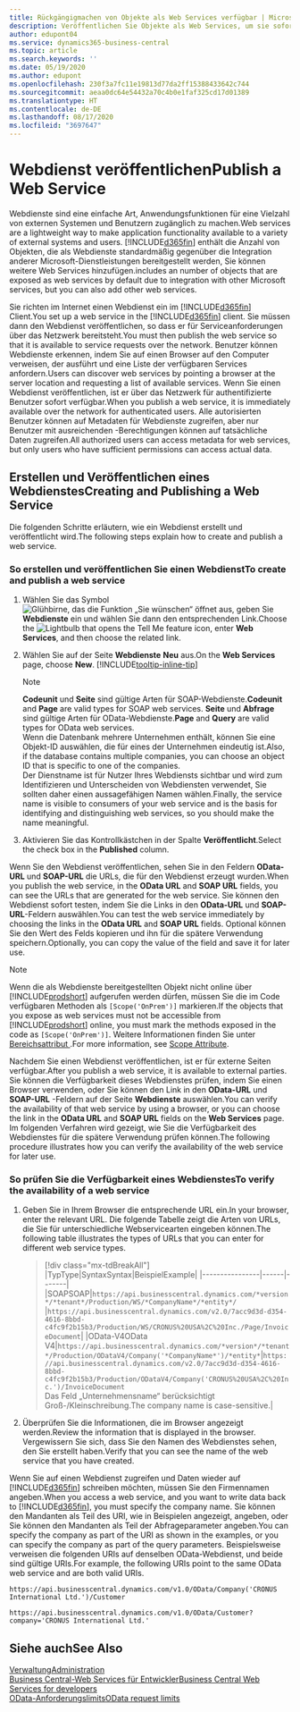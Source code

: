 ```yaml
---
title: Rückgängigmachen von Objekte als Web Services verfügbar | Microsoft Docs
description: Veröffentlichen Sie Objekte als Web Services, um sie sofort für Ihre Business Central-Lösung bereitzustellen.
author: edupont04
ms.service: dynamics365-business-central
ms.topic: article
ms.search.keywords: ''
ms.date: 05/19/2020
ms.author: edupont
ms.openlocfilehash: 230f3a7fc11e19813d77da2ff15388433642c744
ms.sourcegitcommit: aeaa0dc64e54432a70c4b0e1faf325cd17d01389
ms.translationtype: HT
ms.contentlocale: de-DE
ms.lasthandoff: 08/17/2020
ms.locfileid: "3697647"
---
```

# <a name="publish-a-web-service"></a><span data-ttu-id="250a4-103">Webdienst veröffentlichen</span><span class="sxs-lookup"><span data-stu-id="250a4-103">Publish a Web Service</span></span>

<span data-ttu-id="250a4-104">Webdienste sind eine einfache Art, Anwendungsfunktionen für eine Vielzahl von externen Systemen und Benutzern zugänglich zu machen.</span><span class="sxs-lookup"><span data-stu-id="250a4-104">Web services are a lightweight way to make application functionality available to a variety of external systems and users.</span></span> [!INCLUDE[d365fin](includes/d365fin_md.md)] <span data-ttu-id="250a4-105">enthält die Anzahl von Objekten, die als Webdienste standardmäßig gegenüber die Integration anderer Microsoft-Dienstleistungen bereitgestellt werden, Sie können weitere Web Services hinzufügen.</span><span class="sxs-lookup"><span data-stu-id="250a4-105">includes an number of objects that are exposed as web services by default due to integration with other Microsoft services, but you can also add other web services.</span></span>  

<span data-ttu-id="250a4-106">Sie richten im Internet einen Webdienst ein im [!INCLUDE[d365fin](includes/d365fin_md.md)] Client.</span><span class="sxs-lookup"><span data-stu-id="250a4-106">You set up a web service in the [!INCLUDE[d365fin](includes/d365fin_md.md)] client.</span></span> <span data-ttu-id="250a4-107">Sie müssen dann den Webdienst veröffentlichen, so dass er für Serviceanforderungen über das Netzwerk bereitsteht.</span><span class="sxs-lookup"><span data-stu-id="250a4-107">You must then publish the web service so that it is available to service requests over the network.</span></span> <span data-ttu-id="250a4-108">Benutzer können Webdienste erkennen, indem Sie auf einen Browser auf den Computer verweisen, der ausführt und eine Liste der verfügbaren Services anfordern.</span><span class="sxs-lookup"><span data-stu-id="250a4-108">Users can discover web services by pointing a browser at the server location and requesting a list of available services.</span></span> <span data-ttu-id="250a4-109">Wenn Sie einen Webdienst veröffentlichen, ist er über das Netzwerk für authentifizierte Benutzer sofort verfügbar.</span><span class="sxs-lookup"><span data-stu-id="250a4-109">When you publish a web service, it is immediately available over the network for authenticated users.</span></span> <span data-ttu-id="250a4-110">Alle autorisierten Benutzer können auf Metadaten für Webdienste zugreifen, aber nur Benutzer mit ausreichenden -Berechtigungen können auf tatsächliche Daten zugreifen.</span><span class="sxs-lookup"><span data-stu-id="250a4-110">All authorized users can access metadata for web services, but only users who have sufficient permissions can access actual data.</span></span>

## <a name="creating-and-publishing-a-web-service"></a><span data-ttu-id="250a4-111">Erstellen und Veröffentlichen eines Webdienstes</span><span class="sxs-lookup"><span data-stu-id="250a4-111">Creating and Publishing a Web Service</span></span>

<span data-ttu-id="250a4-112">Die folgenden Schritte erläutern, wie ein Webdienst erstellt und veröffentlicht wird.</span><span class="sxs-lookup"><span data-stu-id="250a4-112">The following steps explain how to create and publish a web service.</span></span>  

<!--
    You can also create a new web service URL in [!INCLUDE [prodshort](includes/prodshort.md)] instead. Choose one of the following methods:

      - Use the **Create Data Set** action on the **Web Services** page
      - Use the **Set Up Reporting** Assisted Setup guide
      - Choose the **Edit in Excel** action in any lists
    -->

### <a name="to-create-and-publish-a-web-service"></a><span data-ttu-id="250a4-113">So erstellen und veröffentlichen Sie einen Webdienst</span><span class="sxs-lookup"><span data-stu-id="250a4-113">To create and publish a web service</span></span>  

1. <span data-ttu-id="250a4-114">Wählen Sie das Symbol ![Glühbirne, das die Funktion „Sie wünschen“ öffnet](media/ui-search/search_small.png "Sagen Sie mir, was Sie tun wollen") aus, geben Sie **Webdienste** ein und wählen Sie dann den entsprechenden Link.</span><span class="sxs-lookup"><span data-stu-id="250a4-114">Choose the ![Lightbulb that opens the Tell Me feature](media/ui-search/search_small.png "Tell me what you want to do") icon, enter **Web Services**, and then choose the related link.</span></span>  
2. <span data-ttu-id="250a4-115">Wählen Sie auf der Seite **Webdienste** **Neu** aus.</span><span class="sxs-lookup"><span data-stu-id="250a4-115">On the **Web Services** page, choose **New**.</span></span> [!INCLUDE[tooltip-inline-tip](includes/tooltip-inline-tip_md.md)]  

    > [!NOTE]  
    > <span data-ttu-id="250a4-116">**Codeunit** und **Seite** sind gültige Arten für SOAP-Webdienste.</span><span class="sxs-lookup"><span data-stu-id="250a4-116">**Codeunit** and **Page** are valid types for SOAP web services.</span></span> <span data-ttu-id="250a4-117">**Seite** und **Abfrage** sind gültige Arten für OData-Webdienste.</span><span class="sxs-lookup"><span data-stu-id="250a4-117">**Page** and **Query** are valid types for OData web services.</span></span>  
    > <span data-ttu-id="250a4-118">Wenn die Datenbank mehrere Unternehmen enthält, können Sie eine Objekt-ID auswählen, die für eines der Unternehmen eindeutig ist.</span><span class="sxs-lookup"><span data-stu-id="250a4-118">Also, if the database contains multiple companies, you can choose an object ID that is specific to one of the companies.</span></span>  
    > <span data-ttu-id="250a4-119">Der Dienstname ist für Nutzer Ihres Webdiensts sichtbar und wird zum Identifizieren und Unterscheiden von Webdiensten verwendet, Sie sollten daher einen aussagefähigen Namen wählen.</span><span class="sxs-lookup"><span data-stu-id="250a4-119">Finally, the service name is visible to consumers of your web service and is the basis for identifying and distinguishing web services, so you should make the name meaningful.</span></span>

3. <span data-ttu-id="250a4-120">Aktivieren Sie das Kontrollkästchen in der Spalte **Veröffentlicht**.</span><span class="sxs-lookup"><span data-stu-id="250a4-120">Select the check box in the **Published** column.</span></span>  

<span data-ttu-id="250a4-121">Wenn Sie den Webdienst veröffentlichen, sehen Sie in den Feldern **OData-URL** und **SOAP-URL** die URLs, die für den Webdienst erzeugt wurden.</span><span class="sxs-lookup"><span data-stu-id="250a4-121">When you publish the web service, in the **OData URL** and **SOAP URL** fields, you can see the URLs that are generated for the web service.</span></span> <span data-ttu-id="250a4-122">Sie können den Webdienst sofort testen, indem Sie die Links in den **OData-URL** und **SOAP-URL**-Feldern auswählen.</span><span class="sxs-lookup"><span data-stu-id="250a4-122">You can test the web service immediately by choosing the links in the **OData URL** and **SOAP URL** fields.</span></span> <span data-ttu-id="250a4-123">Optional können Sie den Wert des Felds kopieren und ihn für die spätere Verwendung speichern.</span><span class="sxs-lookup"><span data-stu-id="250a4-123">Optionally, you can copy the value of the field and save it for later use.</span></span>  

> [!NOTE]
> <span data-ttu-id="250a4-124">Wenn die als Webdienste bereitgestellten Objekt nicht online über [!INCLUDE[prodshort](includes/prodshort.md)] aufgerufen werden dürfen, müssen Sie die im Code verfügbaren Methoden als `[Scope('OnPrem')]` markieren.</span><span class="sxs-lookup"><span data-stu-id="250a4-124">If the objects that you expose as web services must not be accessible from [!INCLUDE[prodshort](includes/prodshort.md)] online, you must mark the methods exposed in the code as `[Scope('OnPrem')]`.</span></span> <span data-ttu-id="250a4-125">Weitere Informationen finden Sie unter [Bereichsattribut ](/dynamics365/business-central/dev-itpro/developer/methods/devenv-scope-attribute).</span><span class="sxs-lookup"><span data-stu-id="250a4-125">For more information, see [Scope Attribute](/dynamics365/business-central/dev-itpro/developer/methods/devenv-scope-attribute).</span></span>

<span data-ttu-id="250a4-126">Nachdem Sie einen Webdienst veröffentlichen, ist er für externe Seiten verfügbar.</span><span class="sxs-lookup"><span data-stu-id="250a4-126">After you publish a web service, it is available to external parties.</span></span> <span data-ttu-id="250a4-127">Sie können die Verfügbarkeit dieses Webdienstes prüfen, indem Sie einen Browser verwenden, oder Sie können den Link in den **OData-URL** und **SOAP-URL** -Feldern auf der Seite **Webdienste** auswählen.</span><span class="sxs-lookup"><span data-stu-id="250a4-127">You can verify the availability of that web service by using a browser, or you can choose the link in the **OData URL** and **SOAP URL** fields on the **Web Services** page.</span></span> <span data-ttu-id="250a4-128">Im folgenden Verfahren wird gezeigt, wie Sie die Verfügbarkeit des Webdienstes für die spätere Verwendung prüfen können.</span><span class="sxs-lookup"><span data-stu-id="250a4-128">The following procedure illustrates how you can verify the availability of the web service for later use.</span></span>  

### <a name="to-verify-the-availability-of-a-web-service"></a><span data-ttu-id="250a4-129">So prüfen Sie die Verfügbarkeit eines Webdienstes</span><span class="sxs-lookup"><span data-stu-id="250a4-129">To verify the availability of a web service</span></span>  

1. <span data-ttu-id="250a4-130">Geben Sie in Ihrem Browser die entsprechende URL ein.</span><span class="sxs-lookup"><span data-stu-id="250a4-130">In your browser, enter the relevant URL.</span></span> <span data-ttu-id="250a4-131">Die folgende Tabelle zeigt die Arten von URLs, die Sie für unterschiedliche Webservicearten eingeben können.</span><span class="sxs-lookup"><span data-stu-id="250a4-131">The following table illustrates the types of URLs that you can enter for different web service types.</span></span>  

    > [!div class="mx-tdBreakAll"]
    > |<span data-ttu-id="250a4-132">Typ</span><span class="sxs-lookup"><span data-stu-id="250a4-132">Type</span></span>|<span data-ttu-id="250a4-133">Syntax</span><span class="sxs-lookup"><span data-stu-id="250a4-133">Syntax</span></span>|<span data-ttu-id="250a4-134">Beispiel</span><span class="sxs-lookup"><span data-stu-id="250a4-134">Example</span></span>|
    > |----------------|------|-------|
    > |<span data-ttu-id="250a4-135">SOAP</span><span class="sxs-lookup"><span data-stu-id="250a4-135">SOAP</span></span>|`https://api.businesscentral.dynamics.com/*version*/*tenant*/Production/WS/*CompanyName*/*entity*/` |`https://api.businesscentral.dynamics.com/v2.0/7acc9d3d-d354-4616-8bbd-c4fc9f2b15b3/Production/WS/CRONUS%20USA%2C%20Inc./Page/InvoiceDocument`|
    > |<span data-ttu-id="250a4-136">OData-V4</span><span class="sxs-lookup"><span data-stu-id="250a4-136">OData V4</span></span>|`https://api.businesscentral.dynamics.com/*version*/*tenant*/Production/ODataV4/Company('*CompanyName*')/*entity*`|`https://api.businesscentral.dynamics.com/v2.0/7acc9d3d-d354-4616-8bbd-c4fc9f2b15b3/Production/ODataV4/Company('CRONUS%20USA%2C%20Inc.')/InvoiceDocument`<br/>    <span data-ttu-id="250a4-137">Das Feld „Unternehmensname“ berücksichtigt Groß-/Kleinschreibung.</span><span class="sxs-lookup"><span data-stu-id="250a4-137">The company name is case-sensitive.</span></span>|

2. <span data-ttu-id="250a4-138">Überprüfen Sie die Informationen, die im Browser angezeigt werden.</span><span class="sxs-lookup"><span data-stu-id="250a4-138">Review the information that is displayed in the browser.</span></span> <span data-ttu-id="250a4-139">Vergewissern Sie sich, dass Sie den Namen des Webdienstes sehen, den Sie erstellt haben.</span><span class="sxs-lookup"><span data-stu-id="250a4-139">Verify that you can see the name of the web service that you have created.</span></span>  

<span data-ttu-id="250a4-140">Wenn Sie auf einen Webdienst zugreifen und Daten wieder auf [!INCLUDE[d365fin](includes/d365fin_md.md)] schreiben möchten, müssen Sie den Firmennamen angeben.</span><span class="sxs-lookup"><span data-stu-id="250a4-140">When you access a web service, and you want to write data back to [!INCLUDE[d365fin](includes/d365fin_md.md)], you must specify the company name.</span></span> <span data-ttu-id="250a4-141">Sie können den Mandanten als Teil des URI, wie in Beispielen angezeigt, angeben, oder Sie können den Mandanten als Teil der Abfrageparameter angeben.</span><span class="sxs-lookup"><span data-stu-id="250a4-141">You can specify the company as part of the URI as shown in the examples, or you can specify the company as part of the query parameters.</span></span> <span data-ttu-id="250a4-142">Beispielsweise verweisen die folgenden URIs auf denselben OData-Webdienst, und beide sind gültige URIs.</span><span class="sxs-lookup"><span data-stu-id="250a4-142">For example, the following URIs point to the same OData web service and are both valid URIs.</span></span>  

```
https://api.businesscentral.dynamics.com/v1.0/OData/Company('CRONUS International Ltd.')/Customer  
```

```
https://api.businesscentral.dynamics.com/v1.0/OData/Customer?company='CRONUS International Ltd.'  
```

## <a name="see-also"></a><span data-ttu-id="250a4-143">Siehe auch</span><span class="sxs-lookup"><span data-stu-id="250a4-143">See Also</span></span>

[<span data-ttu-id="250a4-144">Verwaltung</span><span class="sxs-lookup"><span data-stu-id="250a4-144">Administration</span></span>](admin-setup-and-administration.md)  
[<span data-ttu-id="250a4-145">Business Central-Web Services für Entwickler</span><span class="sxs-lookup"><span data-stu-id="250a4-145">Business Central Web Services for developers</span></span>](/dynamics365/business-central/dev-itpro/webservices/web-services)  
[<span data-ttu-id="250a4-146">OData-Anforderungslimits</span><span class="sxs-lookup"><span data-stu-id="250a4-146">OData request limits</span></span>](/dynamics365/business-central/dev-itpro/administration/operational-limits-online#ODataServices)  
